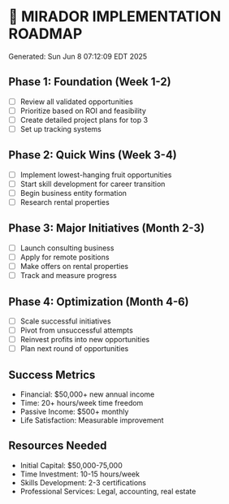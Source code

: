 # 🚀 MIRADOR IMPLEMENTATION ROADMAP
Generated: Sun Jun  8 07:12:09 EDT 2025

## Phase 1: Foundation (Week 1-2)
- [ ] Review all validated opportunities
- [ ] Prioritize based on ROI and feasibility
- [ ] Create detailed project plans for top 3
- [ ] Set up tracking systems

## Phase 2: Quick Wins (Week 3-4)
- [ ] Implement lowest-hanging fruit opportunities
- [ ] Start skill development for career transition
- [ ] Begin business entity formation
- [ ] Research rental properties

## Phase 3: Major Initiatives (Month 2-3)
- [ ] Launch consulting business
- [ ] Apply for remote positions
- [ ] Make offers on rental properties
- [ ] Track and measure progress

## Phase 4: Optimization (Month 4-6)
- [ ] Scale successful initiatives
- [ ] Pivot from unsuccessful attempts
- [ ] Reinvest profits into new opportunities
- [ ] Plan next round of opportunities

## Success Metrics
- Financial: $50,000+ new annual income
- Time: 20+ hours/week time freedom
- Passive Income: $500+ monthly
- Life Satisfaction: Measurable improvement

## Resources Needed
- Initial Capital: $50,000-75,000
- Time Investment: 10-15 hours/week
- Skills Development: 2-3 certifications
- Professional Services: Legal, accounting, real estate

